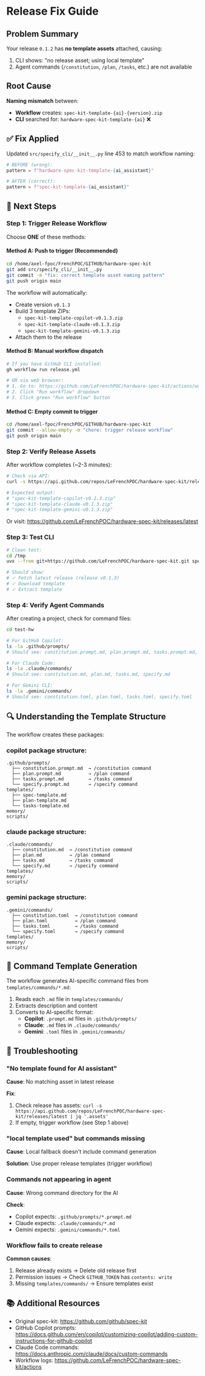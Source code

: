 # Release Fix Guide

## Problem Summary

Your release `0.1.2` has **no template assets** attached, causing:
1. CLI shows: "no release asset; using local template"
2. Agent commands (`/constitution`, `/plan`, `/tasks`, etc.) are not available

## Root Cause

**Naming mismatch** between:
- **Workflow** creates: `spec-kit-template-{ai}-{version}.zip`
- **CLI** searched for: `hardware-spec-kit-template-{ai}` ❌

## ✅ Fix Applied

Updated `src/specify_cli/__init__.py` line 453 to match workflow naming:
```python
# BEFORE (wrong):
pattern = f"hardware-spec-kit-template-{ai_assistant}"

# AFTER (correct):
pattern = f"spec-kit-template-{ai_assistant}"
```

## 🚀 Next Steps

### Step 1: Trigger Release Workflow

Choose **ONE** of these methods:

#### Method A: Push to trigger (Recommended)
```bash
cd /home/axel-fpoc/FrenchPOC/GITHUB/hardware-spec-kit
git add src/specify_cli/__init__.py
git commit -m "fix: correct template asset naming pattern"
git push origin main
```

The workflow will automatically:
- Create version `v0.1.3`
- Build 3 template ZIPs:
  - `spec-kit-template-copilot-v0.1.3.zip`
  - `spec-kit-template-claude-v0.1.3.zip`
  - `spec-kit-template-gemini-v0.1.3.zip`
- Attach them to the release

#### Method B: Manual workflow dispatch
```bash
# If you have GitHub CLI installed:
gh workflow run release.yml

# OR via web browser:
# 1. Go to: https://github.com/LeFrenchPOC/hardware-spec-kit/actions/workflows/release.yml
# 2. Click "Run workflow" dropdown
# 3. Click green "Run workflow" button
```

#### Method C: Empty commit to trigger
```bash
cd /home/axel-fpoc/FrenchPOC/GITHUB/hardware-spec-kit
git commit --allow-empty -m "chore: trigger release workflow"
git push origin main
```

### Step 2: Verify Release Assets

After workflow completes (~2-3 minutes):

```bash
# Check via API:
curl -s https://api.github.com/repos/LeFrenchPOC/hardware-spec-kit/releases/latest | jq '.assets[] | .name'

# Expected output:
# "spec-kit-template-copilot-v0.1.3.zip"
# "spec-kit-template-claude-v0.1.3.zip"
# "spec-kit-template-gemini-v0.1.3.zip"
```

Or visit: https://github.com/LeFrenchPOC/hardware-spec-kit/releases/latest

### Step 3: Test CLI

```bash
# Clean test:
cd /tmp
uvx --from git+https://github.com/LeFrenchPOC/hardware-spec-kit.git specify init test-hw --ai copilot --no-git

# Should show:
# ✓ Fetch latest release (release v0.1.3)
# ✓ Download template
# ✓ Extract template
```

### Step 4: Verify Agent Commands

After creating a project, check for command files:

```bash
cd test-hw

# For GitHub Copilot:
ls -la .github/prompts/
# Should see: constitution.prompt.md, plan.prompt.md, tasks.prompt.md, specify.prompt.md

# For Claude Code:
ls -la .claude/commands/
# Should see: constitution.md, plan.md, tasks.md, specify.md

# For Gemini CLI:
ls -la .gemini/commands/
# Should see: constitution.toml, plan.toml, tasks.toml, specify.toml
```

## 🔍 Understanding the Template Structure

The workflow creates these packages:

### copilot package structure:
```
.github/prompts/
  ├── constitution.prompt.md  → /constitution command
  ├── plan.prompt.md          → /plan command
  ├── tasks.prompt.md         → /tasks command
  └── specify.prompt.md       → /specify command
templates/
  ├── spec-template.md
  ├── plan-template.md
  └── tasks-template.md
memory/
scripts/
```

### claude package structure:
```
.claude/commands/
  ├── constitution.md  → /constitution command
  ├── plan.md          → /plan command
  ├── tasks.md         → /tasks command
  └── specify.md       → /specify command
templates/
memory/
scripts/
```

### gemini package structure:
```
.gemini/commands/
  ├── constitution.toml  → /constitution command
  ├── plan.toml          → /plan command
  ├── tasks.toml         → /tasks command
  └── specify.toml       → /specify command
templates/
memory/
scripts/
```

## 📝 Command Template Generation

The workflow generates AI-specific command files from `templates/commands/*.md`:

1. Reads each `.md` file in `templates/commands/`
2. Extracts description and content
3. Converts to AI-specific format:
   - **Copilot**: `.prompt.md` files in `.github/prompts/`
   - **Claude**: `.md` files in `.claude/commands/`
   - **Gemini**: `.toml` files in `.gemini/commands/`

## 🐛 Troubleshooting

### "No template found for AI assistant"

**Cause**: No matching asset in latest release

**Fix**: 
1. Check release has assets: `curl -s https://api.github.com/repos/LeFrenchPOC/hardware-spec-kit/releases/latest | jq '.assets'`
2. If empty, trigger workflow (see Step 1 above)

### "local template used" but commands missing

**Cause**: Local fallback doesn't include command generation

**Solution**: Use proper release templates (trigger workflow)

### Commands not appearing in agent

**Cause**: Wrong command directory for the AI

**Check**:
- Copilot expects: `.github/prompts/*.prompt.md`
- Claude expects: `.claude/commands/*.md`
- Gemini expects: `.gemini/commands/*.toml`

### Workflow fails to create release

**Common causes**:
1. Release already exists → Delete old release first
2. Permission issues → Check `GITHUB_TOKEN` has `contents: write`
3. Missing `templates/commands/` → Ensure templates exist

## 📚 Additional Resources

- Original spec-kit: https://github.com/github/spec-kit
- GitHub Copilot prompts: https://docs.github.com/en/copilot/customizing-copilot/adding-custom-instructions-for-github-copilot
- Claude Code commands: https://docs.anthropic.com/claude/docs/custom-commands
- Workflow logs: https://github.com/LeFrenchPOC/hardware-spec-kit/actions
